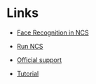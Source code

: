 # Links

* [Face Recognition in NCS](https://github.com/movidius/ncappzoo/tree/master/tensorflow/facenet)

* [Run NCS](https://medium.com/deep-learning-turkey/a-brief-guide-to-intel-movidius-neural-compute-stick-with-raspberry-pi-3-f60bf7683d40)

* [Official support](https://movidius.github.io/blog/ncs-apps-on-rpi/)

* [Tutorial](https://www.pyimagesearch.com/2018/02/12/getting-started-with-the-intel-movidius-neural-compute-stick/)

